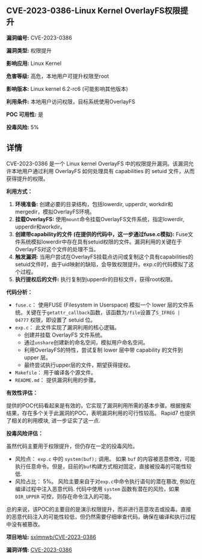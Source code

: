 ## CVE-2023-0386-Linux Kernel OverlayFS权限提升

**漏洞编号:** CVE-2023-0386

**漏洞类型:** 权限提升

**影响应用:** Linux Kernel

**危害等级:** 高危，本地用户可提升权限至root

**影响版本:** Linux kernel 6.2-rc6 (可能影响其他版本)

**利用条件:** 本地用户访问权限，目标系统使用OverlayFS

**POC 可用性:** 是

**投毒风险:** 5%

## 详情

CVE-2023-0386 是一个 Linux kernel OverlayFS 中的权限提升漏洞。该漏洞允许本地用户通过利用 OverlayFS 如何处理具有 capabilities 的 setuid 文件，从而获得提升的权限。 

**利用方式：**

1.  **环境准备:** 创建必要的目录结构，包括lowerdir, upperdir, workdir和mergedir，模拟OverlayFS环境。
2.  **挂载OverlayFS:** 使用`mount`命令挂载OverlayFS文件系统，指定lowerdir, upperdir和workdir。
3.  **创建带capability的文件 (在提供的代码中，这一步通过fuse.c模拟):** Fuse文件系统模拟lowerdir中存在具有setuid权限的文件。漏洞利用的关键在于OverlayFS对这个文件的处理不当。
4.  **触发漏洞:**  当用户尝试在OverlayFS挂载点访问或复制这个具有capabilities的setuid文件时，由于uid映射的缺陷，会导致权限提升。exp.c的代码模拟了这个过程。
5.  **执行提权后的文件:** 执行复制到upperdir的目标文件，获得root权限。

**代码分析：**

*   `fuse.c`： 使用FUSE (Filesystem in Userspace) 模拟一个 lower 层的文件系统。关键在于`getattr_callback`函数，该函数为`/file`设置了`S_IFREG | 04777` 权限，即设置了 setuid 位。
*   `exp.c`： 此文件实现了漏洞利用的核心逻辑。
    *   创建并挂载 OverlayFS 文件系统。
    *   通过`unshare`创建新的命名空间，模拟用户命名空间。
    *   利用OverlayFS的特性，尝试复制 lower 层中带 capability 的文件到 upper 层。
    *   最终尝试执行upper层的文件，期望获得提权。
*   `Makefile`： 用于编译各个源文件。
*   `README.md`： 提供漏洞利用的步骤。

**有效性评估：**

提供的POC代码看起来是有效的，它实现了漏洞利用所需的基本步骤。根据搜索结果，存在多个关于此漏洞的POC，表明漏洞利用的可行性较高。 Rapid7 也提供了相关的利用模块, 进一步证实了这一点.

**投毒风险评估：**

虽然代码主要用于权限提升，但仍存在一定的投毒风险。

*   风险点： `exp.c` 中的 `system(buf);` 调用。 如果 `buf` 的内容被恶意修改，可能执行任意命令。但是，目前的`buf`构建方式相对固定，直接被投毒的可能性较低.
*   风险占比： 5%。 风险主要来自于对`exp.c`中命令执行语句的潜在篡改, 例如在编译过程中注入恶意代码. 代码中使用 `system` 函数有潜在的风险，如果 `DIR_UPPER` 可控，则存在命令注入的可能。

总的来说，该POC的主要目的是演示权限提升，而非进行恶意攻击或投毒。直接的恶意代码注入的可能性较低，但仍然需要仔细审查代码，确保在编译和执行过程中没有被篡改。

**项目地址:** [sxlmnwb/CVE-2023-0386](https://github.com/sxlmnwb/CVE-2023-0386)

**漏洞详情:** [CVE-2023-0386](https://nvd.nist.gov/vuln/detail/CVE-2023-0386)